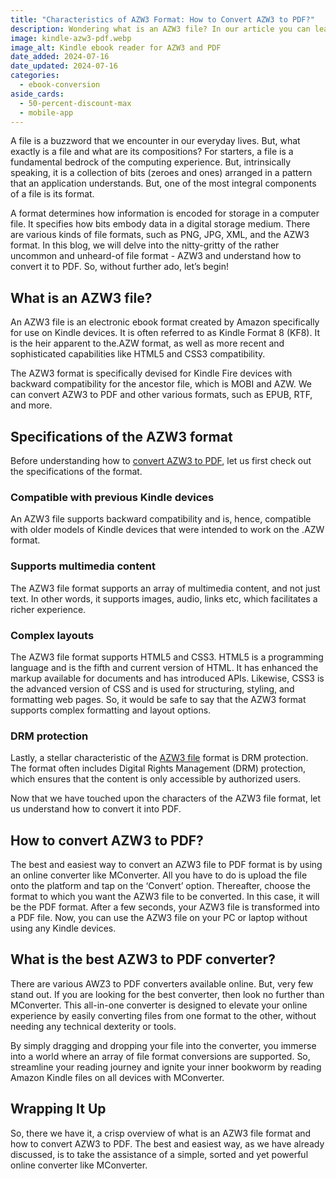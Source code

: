 ```yaml
---
title: "Characteristics of AZW3 Format: How to Convert AZW3 to PDF?"
description: Wondering what is an AZW3 file? In our article you can learn about the specifications of the AZW3 file, how to convert AZW3 to PDF file and much more.
image: kindle-azw3-pdf.webp
image_alt: Kindle ebook reader for AZW3 and PDF
date_added: 2024-07-16
date_updated: 2024-07-16
categories:
  - ebook-conversion
aside_cards:
  - 50-percent-discount-max
  - mobile-app
---
```


A file is a buzzword that we encounter in our everyday lives. But, what exactly is a file and what are its compositions? For starters, a file is a fundamental bedrock of the computing experience. But, intrinsically speaking, it is a collection of bits (zeroes and ones) arranged in a pattern that an application understands. But, one of the most integral components of a file is its format. 

A format determines how information is encoded for storage in a computer file. It specifies how bits embody data in a digital storage medium. There are various kinds of file formats, such as PNG, JPG, XML, and the AZW3 format. In this blog, we will delve into the nitty-gritty of the rather uncommon and unheard-of file format - AZW3 and understand how to convert it to PDF. So, without further ado, let’s begin!

## What is an AZW3 file?

An AZW3 file is an electronic ebook format created by Amazon specifically for use on Kindle devices. It is often referred to as Kindle Format 8 (KF8). It is the heir apparent to the.AZW format, as well as more recent and sophisticated capabilities like HTML5 and CSS3 compatibility. 

The AZW3 format is specifically devised for Kindle Fire devices with backward compatibility for the ancestor file, which is MOBI and AZW. We can convert AZW3 to PDF and other various formats, such as EPUB, RTF, and more.

## Specifications of the AZW3 format

Before understanding how to [convert AZW3 to PDF](https://mconverter.eu/convert/azw3/pdf/), let us first check out the specifications of the format.

### Compatible with previous Kindle devices

An AZW3 file supports backward compatibility and is, hence, compatible with older models of Kindle devices that were intended to work on the .AZW format.

### Supports multimedia content

The AZW3 file format supports an array of multimedia content, and not just text. In other words, it supports images, audio, links etc, which facilitates a richer experience.

### Complex layouts

The AZW3 file format supports HTML5 and CSS3. HTML5 is a programming language and is the fifth and current version of HTML. It has enhanced the markup available for documents and has introduced APIs. Likewise, CSS3 is the advanced version of CSS and is used for structuring, styling, and formatting web pages. So, it would be safe to say that the AZW3 format supports complex formatting and layout options.

### DRM protection

Lastly, a stellar characteristic of the [AZW3 file](https://mconverter.eu/convert/azw3/) format is DRM protection. The format often includes Digital Rights Management (DRM) protection, which ensures that the content is only accessible by authorized users. 

Now that we have touched upon the characters of the AZW3 file format, let us understand how to convert it into PDF.

## How to convert AZW3 to PDF?

The best and easiest way to convert an AZW3 file to PDF format is by using an online converter like MConverter. All you have to do is upload the file onto the platform and tap on the ‘Convert’ option. Thereafter, choose the format to which you want the AZW3 file to be converted. In this case, it will be the PDF format. After a few seconds, your AZW3 file is transformed into a PDF file. Now, you can use the AZW3 file on your PC or laptop without using any Kindle devices.

## What is the best AZW3 to PDF converter?

There are various AWZ3 to PDF converters available online. But, very few stand out. If you are looking for the best converter, then look no further than MConverter. This all-in-one converter is designed to elevate your online experience by easily converting files from one format to the other, without needing any technical dexterity or tools. 

By simply dragging and dropping your file into the converter, you immerse into a world where an array of file format conversions are supported. So, streamline your reading journey and ignite your inner bookworm by reading Amazon Kindle files on all devices with MConverter.

## Wrapping It Up

So, there we have it, a crisp overview of what is an AZW3 file format and how to convert AZW3 to PDF. The best and easiest way, as we have already discussed, is to take the assistance of a simple, sorted and yet powerful online converter like MConverter.